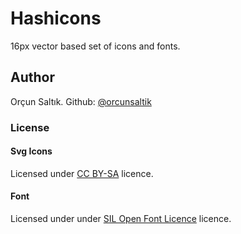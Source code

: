 # Hashicons

16px vector based set of icons and fonts.

## Author

Orçun Saltık. Github: [@orcunsaltik](https://github.com/orcunsaltik)

### License

#### Svg Icons

Licensed under
[CC BY-SA](http://creativecommons.org/licenses/by-sa/3.0/) licence.

#### Font

Licensed under under
[SIL Open Font Licence](http://scripts.sil.org/cms/scripts/page.php?item_id=OFL_web) licence.